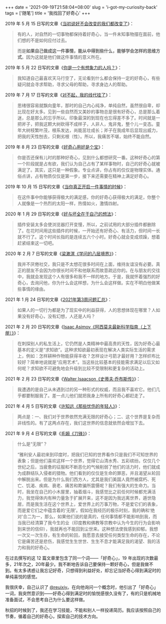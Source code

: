 +++
date = '2021-09-19T21:58:04+08:00'
slug = 'i-got-my-curiosity-back'
tags = ['随笔']
title = '我找回了好奇心'
+++

2019 年 5 月 15 日写的文章《[当初说好不会改变的我们都改变了](/posts/we-said-that-it-would-not-change/)》：

> 有的人，对自然的一切事物都保持着好奇心，当一件未知事物摆在面前，他们想的不是如何应付过去。
>
> 而是**如果自己做成这一件事情，能从中得到些什么，能够学会怎样的思维方式**。因为这就是他们做这件事情的意义所在。

2019 年 5 月 22 日写的文章《[你是一个有想象力的人吗？](/posts/are-you-an-imaginative-person/)》：

> 我知道自己最喜欢天马行空了，无论看到什么都会保持一定的好奇心，有些疑问就会寻求帮助，寻求父母的帮助，寻求身边人的帮助。

2019 年 7 月 17 日写的文章《[对不起，我的线代挂了](/posts/my-linear-algebra-failed/)》：

> 思绪很容易就飘向童年，那时的自己内心纯净，单纯自然，虽然很自卑，却比现在好太多。见到一些自然而又美妙的事物总是很有好奇心，总是那么着迷，总是那么的忘乎所以。印象最深的到现在也忘得差不多了。时间就是一把斧子，把我这颗大树砍得不成样子，人非人，鬼非鬼，整个儿一变态。童年大树枝繁叶茂，根系发达，尚能茁壮成长；斧子在我成年后显现出威力，把我的天性刨去，只剩劣根（性）。所以，我痛苦不堪，始终不能自然。

2019 年 8 月 23 日写的文章《[好奇心用好是个宝](/posts/good-curiosity-is-a-treasure/)》：

> 你是否还保有儿时的那种好奇心，见到什么都想研究一番。这种好奇心的第一个阶段就是占有欲，我们认为自己占有了某样事物时，自己的好奇心就被满足了。其实，这只是一种假象。专业点讲，你占有的仅仅是物理实体。通俗点讲，占有物质仅仅是第一步，接下来还需要在精神上满足好奇心。

2019 年 10 月 15 日写的文章《[当你真正开启一件事情的时候](/posts/when-you-really-start-something/)》：

> 在这件事中你能够获得极大的满足感，你的好奇心获得极大的满足，你整个人就像是一个热烈的太阳一样，热情如火，激情四射。

2020 年 1 月 29 日写的文章《[好与坏全在于自己的想法](/posts/good-and-bad-are-all-in-your-own-thoughts/)》：

> 插件安装太多会使浏览器打开变慢，所以，之前试用的大部分插件都删除了。在花时间用这些插件的时候，一开始还有好奇心、有活力，但时间一长就不行了。这个时间长指的是连续五六个小时。好奇心就会变成烦躁，想着赶紧结束这一切吧。

2020 年 2 月 7 日写的文章《[梁漱溟《学问的八层境界》](/posts/liang-shuming-eight-levels-of-learning/)》：

> 我并不厌倦社交，我只是不太想花很多时间在上面，维持友谊没有必要。真正的朋友不会因为你很长时间不和他联系而故意疏远你的。在与朋友的交往中，我就会发现这个人有很多和我不一样的地方。于是，我就怀着强烈的好奇心，去询问他，你为什么会这样想，为什么会这样做。实在不明白他做某些事情的缘由。

2021 年 1 月 24 日写的文章《[2021年第3周问题汇总](/posts/question-2021-3/)》：

> 如果人的一切行为都是为了现实中的利益获得，人的思想体现在哪里？人如果没有好奇心，没有幻想，人还是人吗？

2021 年 2 月 20 日写的文章《[Isaac Asimov《阿西莫夫最新科学指南（上下册）》](/posts/asimov-the-intelligent-man-s-guide-to-science/)》：

> 在刺探别人的私生活上，它仍然是人类精神中最高贵的天性，因为好奇心最基本的定义是“求知欲”。这种求知欲最初表现在解决人类实际生活的需求上，例如：怎样耕种作物能获得丰收？怎样设计弓箭才最好用？怎样织布比较好？简单地说就是“应用艺术”。当这些比较基本的技能需求满足以后又如何呢？求知欲不可避免地会升级到比较不受限制和更复杂的活动上。

2021 年 2 月 23 日写的文章《[Walter Isaacson《史蒂夫·乔布斯传》](/posts/steve-jobs/)》：

> 我遭遇的是自己从未遇到过的另一种形式的权威，而且我不喜欢它。他们几乎都要制服我了。差一点儿他们就把我身上所有的好奇心都赶走了。

2021 年 4 月 5 日写的文章《[许知远《那些忧伤的年轻人》](/posts/those-sad-young-men/)》：

> 两点是：一、我们对于世界依然充满无限的好奇心；二、这个世界是复杂而非线性的。有了这两点存在，我们这世界的信息就依然会增加下去。

2021 年 9 月 4 日写的文章《[毛姆《刀锋》](/posts/maugham-the-razors-edge/)》：

> 什么是“无限”？
>
> “雅利安人最初来到印度时，把我们已知的世界看作只是我们不可知世界的表象；但是他们喜欢这样一个世界，觉得它山清水秀、五彩缤纷。仅仅几个世纪之后，当疲惫的征服和不断恶化的气候削弱了他们的活力时，他们就成为成群结队入侵者的猎物。他们看到的仅仅是生命的罪恶，并且渴望从轮回中解脱出来。但是为什么我们西方人，尤其是我们美国人竟然被腐朽、死亡、饥渴、疾病、衰老、痛苦和欺骗所震慑呢？我们有强大的生命力。当时，我坐在自己的小木屋里，抽着烟斗，我感觉比之前任何时候都充满活力，我觉得体内有种力量急于扩展开来，这不是因为我远离世界，遁世隐居，而是我生活在这个世界上，爱世界上的万事万物，不是爱它们的表象，而是爱它们之中蕴含着的‘无限’。假如在我经历的极乐时刻，我的确和‘绝对’合二为一，那么，如果他们说的是真的，任何事情都不能影响到我，而当我已经清算了我今生的业（印度教和佛教等宗教中认为今生的行为会影响到来世的信仰），我就再也不能回到尘世来。这种想法使我感到抑郁。我想一次又一次生存，有生命的轮回，我愿意去接受任何类型生命的存在，不论它是痛苦还是悲伤，我感觉生生世世、生生不息才能满足我的渴望、我的活力和我的好奇心。

在过去撰写的这 12 篇文章里包含了同一个词——「好奇心」，19 年出现的次数最多，21年次之，20年最少。我不断地告诉自己要保持一颗好奇心，但是我做不到。有太多诱惑让我忘记好奇，只想得到利益好处，却忘记当好奇心得到满足时的单纯喜悦的感觉。

我很庆幸，自己认识了 [@reuixiy](https://io-oi.me/)。在向他询问一个概念时，他引出了「好奇心」一词，我突然意识到——好奇心得到满足时的愉悦感很久没有了，有的只是机械地准备面试，不会思考自己为什么要这样做。

秋招的时候到了，我还在学习技能，不能和别人一样投递简历。我应该按照自己的节奏，循着自己的好奇心，探索自己的技术方向。
